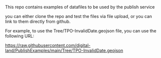 This repo contains examples of datafiles to be used by the publish service

you can either clone the repo and test the files via file upload, or you can link to them directly from github.

For example, to use the Tree/TPO-InvalidDate.geojson file, you can use the following URL:

https://raw.githubusercontent.com/digital-land/PublishExamples/main/Tree/TPO-InvalidDate.geojson